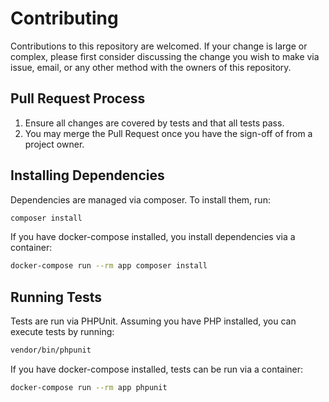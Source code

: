 # Contributing

Contributions to this repository are welcomed. If your change is large or complex, please first
consider discussing the change you wish to make via issue, email, or any other method with the
owners of this repository.

## Pull Request Process

1. Ensure all changes are covered by tests and that all tests pass.
1. You may merge the Pull Request once you have the sign-off of from a project owner.

## Installing Dependencies

Dependencies are managed via composer. To install them, run:

```bash
composer install
```

If you have docker-compose installed, you install dependencies via a container:

```bash
docker-compose run --rm app composer install
```

## Running Tests

Tests are run via PHPUnit. Assuming you have PHP installed, you can execute tests by running:

```bash
vendor/bin/phpunit
```

If you have docker-compose installed, tests can be run via a container:

```bash
docker-compose run --rm app phpunit
```
